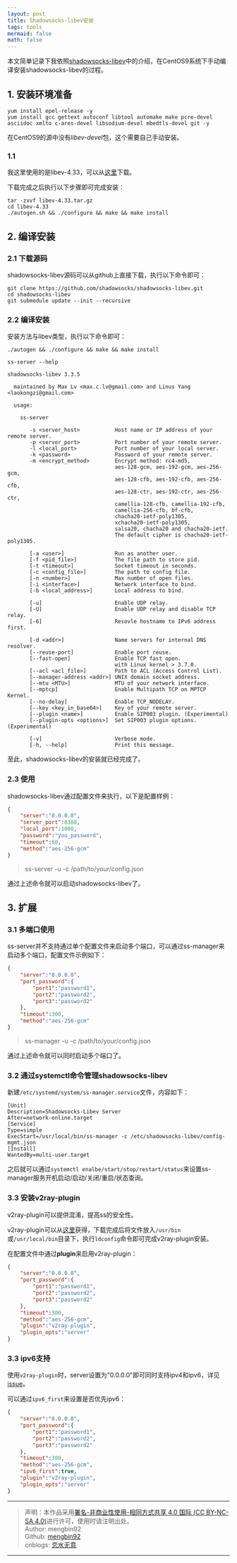 ```yaml
---
layout: post
title: Shadowsocks-libev安装
tags: tools
mermaid: false
math: false
---  
```


本文简单记录下我依照[shadowsocks-libev](https://github.com/shadowsocks/shadowsocks-libev)中的介绍，在CentOS9系统下手动编译安装shadowsocks-libev的过程。  

## 1. 安装环境准备

```shell
yum install epel-release -y
yum install gcc gettext autoconf libtool automake make pcre-devel asciidoc xmlto c-ares-devel libsodium-devel mbedtls-devel git -y
```  

在CentOS9的源中没有*libev-devel*包，这个需要自己手动安装。  

### 1.1

我这里使用的是libev-4.33，可以从[这里](http://dist.schmorp.de/libev/Attic/libev-4.33.tar.gz)下载。  

下载完成之后执行以下步骤即可完成安装：  

```shell
tar -zxvf libev-4.33.tar.gz
cd libev-4.33
./autogen.sh && ./configure && make && make install
```

## 2. 编译安装

### 2.1 下载源码  

shadowsocks-libev源码可以从github上直接下载，执行以下命令即可：  

```shell
git clone https://github.com/shadowsocks/shadowsocks-libev.git
cd shadowsocks-libev
git submodule update --init --recursive
```  

### 2.2 编译安装

安装方法与libev类型，执行以下命令即可：

```shell
./autogen && ./configure && make && make install

ss-server --help

shadowsocks-libev 3.3.5

  maintained by Max Lv <max.c.lv@gmail.com> and Linus Yang <laokongzi@gmail.com>

  usage:

    ss-server

       -s <server_host>           Host name or IP address of your remote server.
       -p <server_port>           Port number of your remote server.
       -l <local_port>            Port number of your local server.
       -k <password>              Password of your remote server.
       -m <encrypt_method>        Encrypt method: rc4-md5, 
                                  aes-128-gcm, aes-192-gcm, aes-256-gcm,
                                  aes-128-cfb, aes-192-cfb, aes-256-cfb,
                                  aes-128-ctr, aes-192-ctr, aes-256-ctr,
                                  camellia-128-cfb, camellia-192-cfb,
                                  camellia-256-cfb, bf-cfb,
                                  chacha20-ietf-poly1305,
                                  xchacha20-ietf-poly1305,
                                  salsa20, chacha20 and chacha20-ietf.
                                  The default cipher is chacha20-ietf-poly1305.

       [-a <user>]                Run as another user.
       [-f <pid_file>]            The file path to store pid.
       [-t <timeout>]             Socket timeout in seconds.
       [-c <config_file>]         The path to config file.
       [-n <number>]              Max number of open files.
       [-i <interface>]           Network interface to bind.
       [-b <local_address>]       Local address to bind.

       [-u]                       Enable UDP relay.
       [-U]                       Enable UDP relay and disable TCP relay.
       [-6]                       Resovle hostname to IPv6 address first.

       [-d <addr>]                Name servers for internal DNS resolver.
       [--reuse-port]             Enable port reuse.
       [--fast-open]              Enable TCP fast open.
                                  with Linux kernel > 3.7.0.
       [--acl <acl_file>]         Path to ACL (Access Control List).
       [--manager-address <addr>] UNIX domain socket address.
       [--mtu <MTU>]              MTU of your network interface.
       [--mptcp]                  Enable Multipath TCP on MPTCP Kernel.
       [--no-delay]               Enable TCP_NODELAY.
       [--key <key_in_base64>]    Key of your remote server.
       [--plugin <name>]          Enable SIP003 plugin. (Experimental)
       [--plugin-opts <options>]  Set SIP003 plugin options. (Experimental)

       [-v]                       Verbose mode.
       [-h, --help]               Print this message.
```

至此，shadowsocks-libev的安装就已经完成了。  

### 2.3 使用  

shadowsocks-libev通过配置文件来执行，以下是配置样例：  

```json
{
    "server":"0.0.0.0",
    "server_port":8388,
    "local_port":1080,
    "password":"you_password",
    "timeout":60,
    "method":"aes-256-gcm"
}
```  

> ss-server -u -c /path/to/your/config.json

通过上述命令就可以启动shadowsocks-libev了。  

## 3. 扩展

### 3.1 多端口使用

ss-server并不支持通过单个配置文件来启动多个端口，可以通过ss-manager来启动多个端口，配置文件示例如下：  

```json
{
    "server":"0.0.0.0",
    "port_password":{
        "port1":"password1",
        "port2":"password2",
        "port3":"password2"
    },
    "timeout":300,
    "method":"aes-256-gcm"
}
```

> ss-manager -u -c /path/to/your/config.json

通过上述命令就可以同时启动多个端口了。  

### 3.2 通过systemctl命令管理shadowsocks-libev 

新建`/etc/systemd/system/ss-manager.service`文件，内容如下：  

```text
[Unit]
Description=Shadowsocks-Libev Server
After=network-online.target
[Service]
Type=simple
ExecStart=/usr/local/bin/ss-manager -c /etc/shadowsocks-libev/config-mgmt.json
[Install]
WantedBy=multi-user.target
```  

之后就可以通过`systemctl enalbe/start/stop/restart/status`来设置ss-manager服务开机启动/启动/关闭/重启/状态查询。  

### 3.3 安装v2ray-plugin  

v2ray-plugin可以提供混淆，提高ss的安全性。  

v2ray-plugin可以从[这里](https://github.com/shadowsocks/v2ray-plugin/releases/tag/v1.3.2)获得，下载完成后将文件放入`/usr/bin`或`/usr/local/bin`目录下，执行`ldconfig`命令即可完成v2ray-plugin安装。  

在配置文件中通过**plugin**来启用v2ray-plugin：  

```json
{
    "server":"0.0.0.0",
    "port_password":{
        "port1":"password1",
        "port2":"password2",
        "port3":"password2"
    },
    "timeout":300,
    "method":"aes-256-gcm",
    "plugin":"v2ray-plugin",
    "plugin_opts":"server"
}
```  

### 3.3 ipv6支持

使用`v2ray-plugin`时，server设置为"0.0.0.0"即可同时支持ipv4和ipv6，详见[issue](https://github.com/shadowsocks/v2ray-plugin/issues/28)。  

可以通过`ipv6_first`来设置是否优先ipv6：  

```json
{
    "server":"0.0.0.0",
    "port_password":{
        "port1":"password1",
        "port2":"password2",
        "port3":"password2"
    },
    "timeout":300,
    "method":"aes-256-gcm",
    "ipv6_first":true,
    "plugin":"v2ray-plugin",
    "plugin_opts":"server"
}
```

---

> 声明：本作品采用[署名-非商业性使用-相同方式共享 4.0 国际 (CC BY-NC-SA 4.0)](https://creativecommons.org/licenses/by-nc-sa/4.0/deed.zh)进行许可，使用时请注明出处。  
> Author: mengbin92  
> Github: [mengbin92](https://mengbin92.github.io/)  
> cnblogs: [恋水无意](https://www.cnblogs.com/lianshuiwuyi/)  

---
